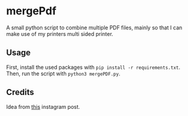 # mergePdf

A small python script to combine multiple PDF files, mainly so that I can make use of my printers multi sided printer.

## Usage

First, install the used packages with `pip install -r requirements.txt`. Then, run the script with `python3 mergePDF.py`.

## Credits

Idea from [this](https://www.instagram.com/p/CKBjz19gOZC/) instagram post.
